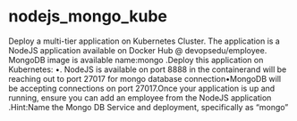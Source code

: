# nodejs_mongo_kube
 Deploy a multi-tier application on Kubernetes Cluster. The application is a NodeJS application available on Docker Hub @ devopsedu/employee. MongoDB image is available name:mongo .Deploy this application on Kubernetes: •.
NodeJS is available on port 8888 in the containerand will be reaching out to port 27017 for mongo database connection•MongoDB will be accepting connections on port 27017.Once your application is up and running, ensure you can add an employee from the NodeJS application .Hint:Name the Mongo DB Service and deployment, specifically as “mongo”

